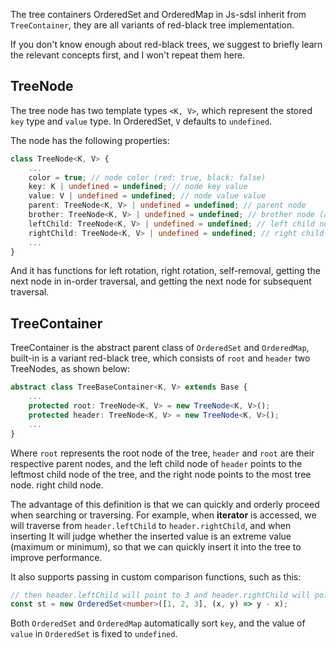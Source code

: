 The tree containers OrderedSet and OrderedMap in Js-sdsl inherit from `TreeContainer`, they are all variants of red-black tree implementation.

If you don't know enough about red-black trees, we suggest to briefly learn the relevant concepts first, and I won't repeat them here.

## TreeNode

The tree node has two template types `<K, V>`, which represent the stored `key` type and `value` type. In OrderedSet, `V` defaults to `undefined`.

The node has the following properties:

```typescript
class TreeNode<K, V> {
    ...
    color = true; // node color (red: true, black: false)
    key: K | undefined = undefined; // node key value
    value: V | undefined = undefined; // node value value
    parent: TreeNode<K, V> | undefined = undefined; // parent node
    brother: TreeNode<K, V> | undefined = undefined; // brother node (another node at the same level in the binary tree)
    leftChild: TreeNode<K, V> | undefined = undefined; // left child node
    rightChild: TreeNode<K, V> | undefined = undefined; // right child node
    ...
}
````

And it has functions for left rotation, right rotation, self-removal, getting the next node in in-order traversal, and getting the next node for subsequent traversal.

## TreeContainer

TreeContainer is the abstract parent class of `OrderedSet` and `OrderedMap`, built-in is a variant red-black tree, which consists of `root` and `header` two TreeNodes, as shown below:

```typescript
abstract class TreeBaseContainer<K, V> extends Base {
    ...
    protected root: TreeNode<K, V> = new TreeNode<K, V>();
    protected header: TreeNode<K, V> = new TreeNode<K, V>();
    ...
}
````

Where `root` represents the root node of the tree, `header` and `root` are their respective parent nodes, and the left child node of `header` points to the leftmost child node of the tree, and the right node points to the most tree node. right child node.

The advantage of this definition is that we can quickly and orderly proceed when searching or traversing. For example, when **iterator** is accessed, we will traverse from `header.leftChild` to `header.rightChild`, and when inserting It will judge whether the inserted value is an extreme value (maximum or minimum), so that we can quickly insert it into the tree to improve performance.

It also supports passing in custom comparison functions, such as this:

```typescript
// then header.leftChild will point to 3 and header.rightChild will point to 1
const st = new OrderedSet<number>([1, 2, 3], (x, y) => y - x);
````

Both `OrderedSet` and `OrderedMap` automatically sort `key`, and the value of `value` in `OrderedSet` is fixed to `undefined`.
